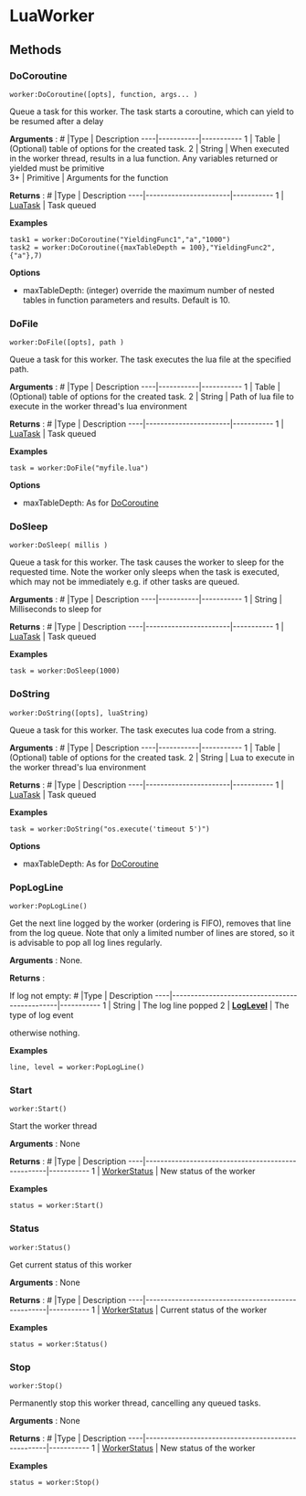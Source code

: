 # LuaWorker


## Methods

### DoCoroutine
```
worker:DoCoroutine([opts], function, args... )
```

Queue a task for this worker. The task starts a coroutine, which can yield to be resumed after a delay

**Arguments** :
\#  |Type		| Description
----|-----------|-----------
1   | Table		| (Optional) table of options for the created task.
2	| String	| When executed in the worker thread, results in a lua function. Any variables returned or yielded must be primitive   
3+  | Primitive	| Arguments for the function 

**Returns** :
\#  |Type					| Description
----|-----------------------|-----------
1	| [LuaTask](LuaTask.md)	| Task queued

**Examples**
```
task1 = worker:DoCoroutine("YieldingFunc1","a","1000")
task2 = worker:DoCoroutine({maxTableDepth = 100},"YieldingFunc2",{"a"},7)
```
**Options**
* maxTableDepth: (integer) override the maximum number of nested tables in function parameters and results. Default is 10.

### DoFile
```
worker:DoFile([opts], path )
```

Queue a task for this worker. The task executes the lua file at the specified path.

**Arguments** :
\#  |Type		| Description
----|-----------|-----------
1   | Table		| (Optional) table of options for the created task.
2	| String	| Path of lua file to execute in the worker thread's lua environment

**Returns** :
\#  |Type					| Description
----|-----------------------|-----------
1	| [LuaTask](LuaTask.md)	| Task queued

**Examples**
```
task = worker:DoFile("myfile.lua")
```
**Options**
* maxTableDepth: As for [DoCoroutine](###DoCoroutine)

### DoSleep
```
worker:DoSleep( millis )
```

Queue a task for this worker. The task causes the worker to sleep for the requested time.
Note the worker only sleeps when the task is executed, which may not be immediately e.g. if other tasks are queued.

**Arguments** :
\#  |Type		| Description
----|-----------|-----------
1	| String	| Milliseconds to sleep for

**Returns** :
\#  |Type					| Description
----|-----------------------|-----------
1	| [LuaTask](LuaTask.md)	| Task queued

**Examples**
```
task = worker:DoSleep(1000)
```

### DoString
```
worker:DoString([opts], luaString)
```

Queue a task for this worker. The task executes lua code from a string.

**Arguments** :
\#  |Type		| Description
----|-----------|-----------
1   | Table		| (Optional) table of options for the created task.
2	| String	| Lua to execute in the worker thread's lua environment

**Returns** :
\#  |Type					| Description
----|-----------------------|-----------
1	| [LuaTask](LuaTask.md)	| Task queued

**Examples**
```
task = worker:DoString("os.execute('timeout 5')")
```
**Options**
* maxTableDepth: As for [DoCoroutine](###DoCoroutine)

### PopLogLine
```
worker:PopLogLine()
```
Get the next line logged by the worker (ordering is FIFO), removes that line from the log queue. Note that only a limited number of lines are stored, so it is advisable to pop all log lines regularly.

**Arguments** : None.

**Returns** :

If log not empty:
\#  |Type											| Description
----|-----------------------------------------------|-----------
1	| String										| The log line popped
2	| [**LogLevel**](LuaWorkerModule.md/#loglevel)	| The type of log event

otherwise nothing.

**Examples**
```
line, level = worker:PopLogLine()
```

### Start
```
worker:Start()
```

Start the worker thread

**Arguments** : None

**Returns** :
\#  |Type												| Description
----|---------------------------------------------------|-----------
1	| [WorkerStatus](LuaWorkerModule.md/#workerstatus)	| New status of the worker

**Examples**
```
status = worker:Start()
```

### Status
```
worker:Status()
```

Get current status of this worker

**Arguments** : None

**Returns** :
\#  |Type												| Description
----|---------------------------------------------------|-----------
1	| [WorkerStatus](LuaWorkerModule.md/#workerstatus)	| Current status of the worker

**Examples**
```
status = worker:Status()
```

### Stop
```
worker:Stop()
```

Permanently stop this worker thread, cancelling any queued tasks.

**Arguments** : None

**Returns** :
\#  |Type												| Description
----|---------------------------------------------------|-----------
1	| [WorkerStatus](LuaWorkerModule.md/#workerstatus)	| New status of the worker

**Examples**
```
status = worker:Stop()
```